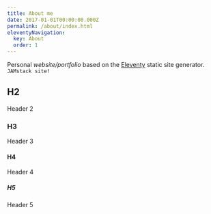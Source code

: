 ```yaml
---
title: About me
date: 2017-01-01T00:00:00.000Z
permalink: /about/index.html
eleventyNavigation:
  key: About
  order: 1
---
```

Personal <em>website/portfolio</em> based on the [Eleventy](https://www.11ty.io/) static site generator. <code>JAMstack site!</code>

## H2

Header 2

### H3

Header 3

#### H4

Header 4

##### H5

Header 5
